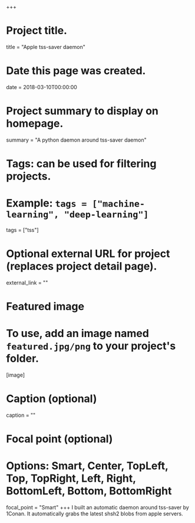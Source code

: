 +++
# Project title.
title = "Apple tss-saver daemon"

# Date this page was created.
date = 2018-03-10T00:00:00

# Project summary to display on homepage.
summary = "A python daemon around tss-saver daemon"

# Tags: can be used for filtering projects.
# Example: `tags = ["machine-learning", "deep-learning"]`
tags = ["tss"]

# Optional external URL for project (replaces project detail page).
external_link = ""

# Featured image
# To use, add an image named `featured.jpg/png` to your project's folder.
[image]
  # Caption (optional)
  caption = ""

  # Focal point (optional)
  # Options: Smart, Center, TopLeft, Top, TopRight, Left, Right, BottomLeft, Bottom, BottomRight
  focal_point = "Smart"
+++
I built an automatic daemon around tss-saver by 1Conan. It automatically grabs
the latest shsh2 blobs from apple servers.
